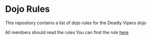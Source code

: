 Dojo Rules
==========

This repository contains a list of dojo rules for the Deadly Vipers dojo

All members should read the rules
You can find the rule [here](https://github.com/deadlyvipers)
